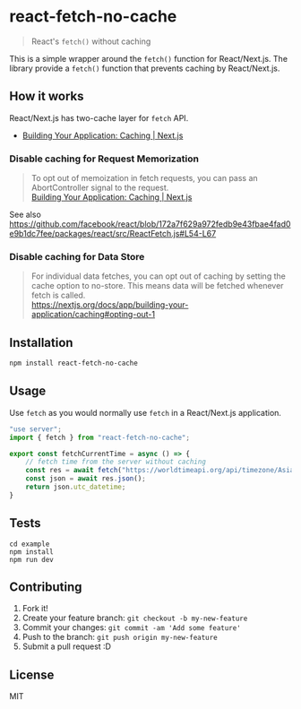 # react-fetch-no-cache

> React's `fetch()` without caching

This is a simple wrapper around the `fetch()` function for React/Next.js.
The library provide a `fetch()` function that prevents caching by React/Next.js.

## How it works

React/Next.js has two-cache layer for `fetch` API.

- [Building Your Application: Caching | Next.js](https://nextjs.org/docs/app/building-your-application/caching)

### Disable caching for Request Memorization

> To opt out of memoization in fetch requests, you can pass an AbortController signal to the request.  
> [Building Your Application: Caching | Next.js](https://nextjs.org/docs/app/building-your-application/caching)

See also <https://github.com/facebook/react/blob/172a7f629a972fedb9e43fbae4fad0e9b1dc7fee/packages/react/src/ReactFetch.js#L54-L67>

### Disable caching for Data Store

> For individual data fetches, you can opt out of caching by setting the cache option to no-store. This means data will be fetched whenever fetch is called.  
> https://nextjs.org/docs/app/building-your-application/caching#opting-out-1 

## Installation

```sh
npm install react-fetch-no-cache
```

## Usage

Use `fetch` as you would normally use `fetch` in a React/Next.js application.

```ts
"use server";
import { fetch } from "react-fetch-no-cache";

export const fetchCurrentTime = async () => {
    // fetch time from the server without caching
    const res = await fetch("https://worldtimeapi.org/api/timezone/Asia/Tokyo");
    const json = await res.json();
    return json.utc_datetime;
}
```

## Tests

```shell
cd example
npm install
npm run dev
```

## Contributing

1. Fork it!
2. Create your feature branch: `git checkout -b my-new-feature`
3. Commit your changes: `git commit -am 'Add some feature'`
4. Push to the branch: `git push origin my-new-feature`
5. Submit a pull request :D

## License

MIT
